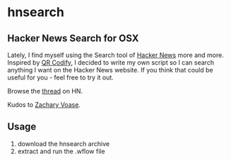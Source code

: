 hnsearch
========

Hacker News Search for OSX 
--------------------------

Lately, I find myself using the Search tool of [Hacker News](http://news.ycombinator.com) more and more. Inspired by [QR Codify](http://zacharyvoase.com/2013/03/06/qr-codify/), I decided to write my own script so I can search anything I want on the Hacker News website. If you think that could be useful for you - feel free to try it out. 

Browse the [thread](http://google.com/) on HN.

Kudos to [Zachary Voase](http://zacharyvoase.com/).

Usage
-----
1. download the hnsearch archive
2. extract and run the .wflow file